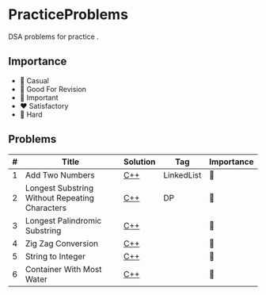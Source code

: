 # PracticeProblems
DSA problems for practice .



## Importance
* :purple_heart: Casual
* :yellow_heart: Good For Revision
* :green_heart: Important
* :heart: Satisfactory
* :blue_heart:  Hard


## Problems
|  #  | Title           |  Solution     |  Tag           | Importance	 |
|-----|-----------------|---------------|----------------|---------------|
|1    |    Add Two Numbers             |  [C++](./CPP/addTwoNumbers.cpp)     |        LinkedList        | :yellow_heart:               |
|2    |  Longest Substring Without Repeating Characters            |  [C++](./CPP/longestSubstringWithoutRepeatingCharacters.cpp)     |            DP    |        :green_heart:      |
|3    |  Longest Palindromic Substring             |  [C++](./CPP/longestPalindromicSubstring.cpp)     |                |        :yellow_heart:      |
|4    |  Zig Zag Conversion             |  [C++](./CPP/zigZagConversion.cpp)     |                |        :purple_heart:      |
|5    |  String to Integer            |  [C++](./CPP/stringToInteger.cpp)     |                |        :purple_heart:      |
|6    |  Container With Most Water           |  [C++](./CPP/containerWithMostWater.cpp)     |                |        :green_heart:      |


